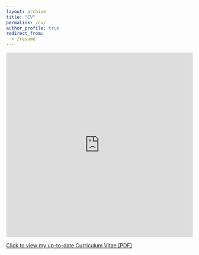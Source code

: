 ```yaml
---
layout: archive
title: "CV"
permalink: /cv/
author_profile: true
redirect_from:
  - /resume
---
```


<iframe src="http://sahumanish.github.io/files/CV.pdf" width="100%" height="500" frameborder="no" border="0" marginwidth="0" marginheight="0"></iframe>

[Click to view my up-to-date Curriculum Vitae [PDF]](http://sahumanish.github.io/files/CV.pdf)
